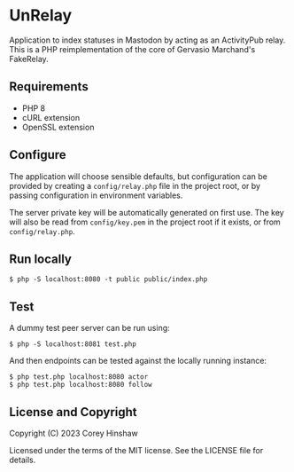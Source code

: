 # UnRelay

Application to index statuses in Mastodon by acting as an ActivityPub relay.
This is a PHP reimplementation of the core of Gervasio Marchand's FakeRelay.

## Requirements

  * PHP 8
  * cURL extension
  * OpenSSL extension

## Configure

The application will choose sensible defaults, but configuration can be
provided by creating a `config/relay.php` file in the project root, or by
passing configuration in environment variables.

The server private key will be automatically generated on first use. The key
will also be read from `config/key.pem` in the project root if it exists, or
from `config/relay.php`.

## Run locally

    $ php -S localhost:8080 -t public public/index.php

## Test

A dummy test peer server can be run using:

    $ php -S localhost:8081 test.php

And then endpoints can be tested against the locally running instance:

    $ php test.php localhost:8080 actor
    $ php test.php localhost:8080 follow

## License and Copyright

Copyright (C) 2023 Corey Hinshaw

Licensed under the terms of the MIT license. See the LICENSE file for details.
